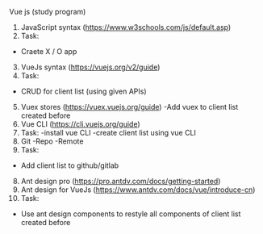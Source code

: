 Vue js (study program)

1. JavaScript syntax (https://www.w3schools.com/js/default.asp)
2. Task:
- Craete X / O app
3. VueJs syntax (https://vuejs.org/v2/guide)
4. Task:
- CRUD for client list (using given APIs)
5. Vuex stores (https://vuex.vuejs.org/guide)
-Add vuex to client list created before
6. Vue CLI (https://cli.vuejs.org/guide)
7. Task:
-install vue CLI 
-create client list using vue CLI
6. Git
 -Repo
 -Remote
7. Task:
- Add client list to github/gitlab
8. Ant design pro (https://pro.antdv.com/docs/getting-started)
9. Ant design for VueJs (https://www.antdv.com/docs/vue/introduce-cn)
10. Task:
- Use ant design components to restyle all components of client list created before


